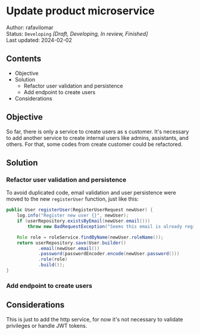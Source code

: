 # Update product microservice
Author: rafavilomar  
Status: `Developing` *[Draft, Developing, In review, Finished]*  
Last updated: 2024-02-02

## Contents
- Objective
- Solution
  - Refactor user validation and persistence
  - Add endpoint to create users
- Considerations

## Objective
So far, there is only a service to create users as s customer. It's necessary to add another service to create internal 
users like admins, assistants, and others. For that, some codes from create customer could be refactored.

## Solution

### Refactor user validation and persistence

To avoid duplicated code, email validation and user persistence were moved to the new `registerUser` function, just like 
this:

```java
public User registerUser(RegisterUserRequest newUser) {
    log.info("Register new user {}", newUser);
    if (userRepository.existsByEmail(newUser.email()))
        throw new BadRequestException("Seems this email is already registered. Try login!");

    Role role = roleService.findByName(newUser.roleName());
    return userRepository.save(User.builder()
            .email(newUser.email())
            .password(passwordEncoder.encode(newUser.password()))
            .role(role)
            .build());
}
```

### Add endpoint to create users

## Considerations

This is just to add the http service, for now it's not necessary to validate privileges or handle JWT tokens.